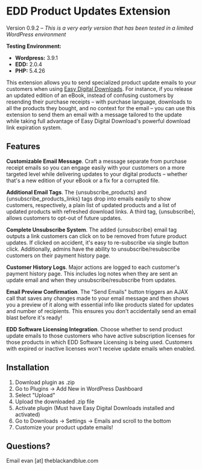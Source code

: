 EDD Product Updates Extension
===================

Version 0.9.2 – *This is a very early version that has been tested in a limited WordPress environment*

**Testing Environment:**
* **Wordpress:** 3.9.1
* **EDD:** 2.0.4
* **PHP:** 5.4.26

This extension allows you to send specialized product update emails to your customers when using [Easy Digital Downloads](http://easydigitaldownloads.com/). For instance, if you release an updated edition of an eBook, instead of confusing customers by resending their purchase receipts – with purchase language, downloads to all the products they bought, and no context for the email – you can use this extension to send them an email with a message tailored to the update while taking full advantage of Easy Digital Download's powerful download link expiration system.

## Features
**Customizable Email Message**. Craft a message separate from purchase receipt emails so you can engage easily with your customers on a more targeted level while delivering updates to your digital products – whether that's a new edition of your eBook or a fix for a corrupted file.

**Additional Email Tags**. The {unsubscribe_products} and {unsubscribe_products_links} tags drop into emails easily to show customers, respectively, a plain list of updated products and a list of updated products with refreshed download links. A third tag, {unsubscribe}, allows customers to opt-out of future updates.

**Complete Unsubscribe System**. The added {unsubscribe} email tag outputs a link customers can click on to be removed from future product updates. If clicked on accident, it's easy to re-subscribe via single button click. Additionally, admins have the ability to unsubscribe/resubscribe customers on their payment history page.

**Customer History Logs**. Major actions are logged to each customer's payment history page. This includes log notes when they are sent an update email and when they unsubscribe/resubscribe from updates.

**Email Preview Confirmation**. The "Send Emails" button triggers an AJAX call that saves any changes made to your email message and then shows you a preview of it along with essential info like products slated for updates and number of recipients. This ensures you don't accidentally send an email blast before it's ready!

**EDD Software Licensing Integration**. Choose whether to send product update emails to those customers who have active subscription licenses for those products in which EDD Software Licensing is being used. Customers with expired or inactive licenses won't receive update emails when enabled.

## Installation
1. Download plugin as .zip
2. Go to Plugins -> Add New in WordPress Dashboard
3. Select "Upload"
4. Upload the downloaded .zip file
5. Activate plugin (Must have Easy Digital Downloads installed and activated)
6. Go to Downloads -> Settings -> Emails and scroll to the bottom
7. Customize your product update emails!

## Questions?
Email evan [at] theblackandblue.com